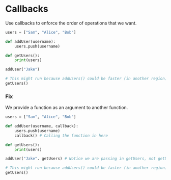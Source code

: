 # Callbacks

Use callbacks to enforce the order of operations that we want.

```python
users = ["Sam", "Alice", "Bob"]

def addUser(username):
    users.push(username)

def getUsers():
    print(users)

addUser("Jake")

# This might run because addUsers() could be faster (in another region)
getUsers()
```

### Fix

We provide a function as an argument to another function.

```python
users = ["Sam", "Alice", "Bob"]

def addUser(username, callback):
    users.push(username)
    callback() # Calling the function in here

def getUsers():
    print(users)

addUser("Jake". getUsers) # Notice we are passing in getUsers, not getUsers() as we do not want the function to run until inside addUser()

# This might run because addUsers() could be faster (in another region)
getUsers()
```